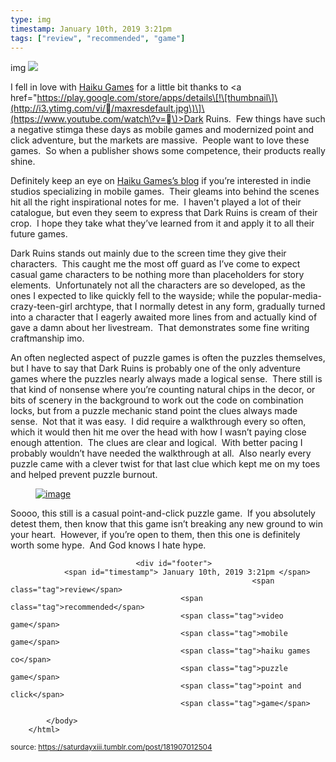 ```yaml
---
type: img
timestamp: January 10th, 2019 3:21pm
tags: ["review", "recommended", "game"]
---
```

img
<img src="https://saturdayxiii.github.io/media/181907012504.jpg"/>
                                                                                          
I fell in love with <a href="https://www.haikugamesco.com/" target="_blank">Haiku Games</a> for a little bit thanks to <a href="https://play.google.com/store/apps/details\[!\[thumbnail\]\(http://i3.ytimg.com/vi//maxresdefault.jpg\)\]\(https://www.youtube.com/watch\?v=\)>Dark Ruins</a>.  Few things have such a negative stimga these days as mobile games and modernized point and click adventure, but the markets are massive.  People want to love these games.  So when a publisher shows some competence, their products really shine.  

Definitely keep an eye on <a href="https://www.haikugamesco.com/blog" target="_blank">Haiku Games’s blog</a> if you’re interested in indie studios specializing in mobile games.  Their gleams into behind the scenes hit all the right inspirational notes for me.  I haven't played a lot of their catalogue, but even they seem to express that Dark Ruins is cream of their crop.  I hope they take what they’ve learned from it and apply it to all their future games.

Dark Ruins stands out mainly due to the screen time they give their characters.  This caught me the most off guard as I’ve come to expect casual game characters to be nothing more than placeholders for story elements.  Unfortunately not all the characters are so developed, as the ones I expected to like quickly fell to the wayside; while the popular-media-crazy-teen-girl archtype, that I normally detest in any form, gradually turned into a character that I eagerly awaited more lines from and actually kind of gave a damn about her livestream.  That demonstrates some fine writing craftmanship imo.  

An often neglected aspect of puzzle games is often the puzzles themselves, but I have to say that Dark Ruins is probably one of the only adventure games where the puzzles nearly always made a logical sense.  There still is that kind of nonsense where you’re counting natural chips in the decor, or bits of scenery in the background to work out the code on combination locks, but from a puzzle mechanic stand point the clues always made sense.  Not that it was easy.  I did require a walkthrough every so often, which it would then hit me over the head with how I wasn’t paying close enough attention.  The clues are clear and logical.  With better pacing I probably wouldn’t have needed the walkthrough at all.  Also nearly every puzzle came with a clever twist for that last clue which kept me on my toes and helped prevent puzzle burnout.
<a href="https://66.media.tumblr.com/1d4e5695af5335726dbb58508fbe6830/tumblr_inline_pl4zeeW36S1rnrp45_1280.jpg" target='_blank"'><figure data-orig-width="2048" data-orig-height="1536" class="tmblr-full"><img src="https://64.media.tumblr.com/1d4e5695af5335726dbb58508fbe6830/tumblr_inline_pl4zeeW36S1rnrp45_540.jpg" alt="image" data-orig-width="2048" data-orig-height="1536"/></figure></a>
Soooo, this still is a casual point-and-click puzzle game.  If you absolutely detest them, then know that this game isn’t breaking any new ground to win your heart.  However, if you’re open to them, then this one is definitely worth some hype.  And God knows I hate hype.
 
                                    
                
                
                
                
                                <div id="footer">
                <span id="timestamp"> January 10th, 2019 3:21pm </span>
                                                          <span class="tag">review</span>
                                          <span class="tag">recommended</span>
                                          <span class="tag">video game</span>
                                          <span class="tag">mobile game</span>
                                          <span class="tag">haiku games co</span>
                                          <span class="tag">puzzle game</span>
                                          <span class="tag">point and click</span>
                                          <span class="tag">game</span>
                                                    
            </body>
        </html>

        
<small>source: https://saturdayxiii.tumblr.com/post/181907012504</small>